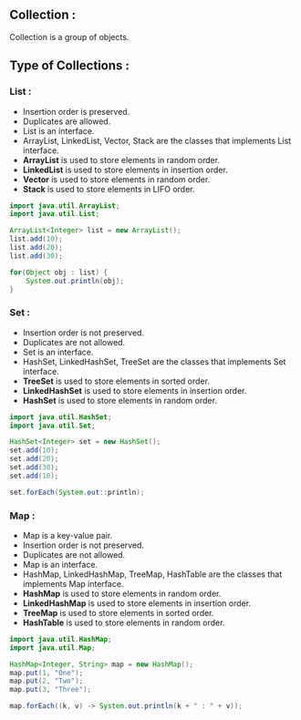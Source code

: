 ## Collection :

Collection is a group of objects.

## Type of Collections :

### List :

- Insertion order is preserved.
- Duplicates are allowed.
- List is an interface.
- ArrayList, LinkedList, Vector, Stack are the classes that implements List interface.
- **ArrayList** is used to store elements in random order.
- **LinkedList** is used to store elements in insertion order.
- **Vector** is used to store elements in random order.
- **Stack** is used to store elements in LIFO order.
    
```java
import java.util.ArrayList;
import java.util.List;

ArrayList<Integer> list = new ArrayList();
list.add(10);
list.add(20);
list.add(30);

for(Object obj : list) {
    System.out.println(obj);
}
```




### Set :

- Insertion order is not preserved.
- Duplicates are not allowed.
- Set is an interface.
- HashSet, LinkedHashSet, TreeSet are the classes that implements Set interface.
- **TreeSet** is used to store elements in sorted order.
- **LinkedHashSet** is used to store elements in insertion order.
- **HashSet** is used to store elements in random order.

```java
import java.util.HashSet;
import java.util.Set;

HashSet<Integer> set = new HashSet();
set.add(10);
set.add(20);
set.add(30);
set.add(10);

set.forEach(System.out::println);
```

### Map :

- Map is a key-value pair.
- Insertion order is not preserved.
- Duplicates are not allowed.
- Map is an interface.
- HashMap, LinkedHashMap, TreeMap, HashTable are the classes that implements Map interface.
- **HashMap** is used to store elements in random order.
- **LinkedHashMap** is used to store elements in insertion order.
- **TreeMap** is used to store elements in sorted order.
- **HashTable** is used to store elements in random order.

```java
import java.util.HashMap;
import java.util.Map;

HashMap<Integer, String> map = new HashMap();
map.put(1, "One");
map.put(2, "Two");
map.put(3, "Three");

map.forEach((k, v) -> System.out.println(k + " : " + v));
```

